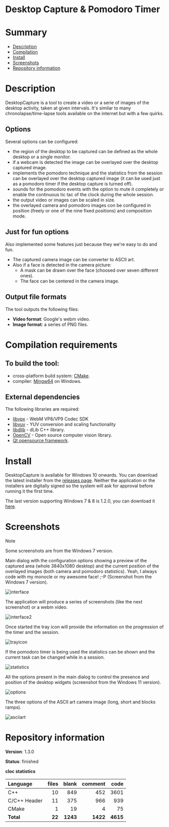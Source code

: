 Desktop Capture & Pomodoro Timer
================================

# Summary
- [Description](#description)
- [Compilation](#compilation-requirements)
- [Install](#install)
- [Screenshots](#screenshots)
- [Repository information](#repository-information)

# Description
DesktopCapture is a tool to create a video or a serie of images of the desktop activity, taken at given intervals. It's similar to many chronolapse/time-lapse tools available on the internet but with a few quirks.

## Options
Several options can be configured:
* the region of the desktop to be captured can be defined as the whole desktop or a single monitor.
* if a webcam is detected the image can be overlayed over the desktop captured image.
* implements the pomodoro technique and the statistics from the session can be overlayed over the desktop captured image (it can be used just as a pomodoro timer if the desktop capture is turned off). 
* sounds for the pomodoro events with the option to mute it completely or enable the continuous tic tac of the clock during the whole session. 
* the output video or images can be scaled in size.
* the overlayed camera and pomodoro images con be configured in position (freely or one of the nine fixed positions) and composition mode. 

## Just for fun options
Also implemented some features just because they we're easy to do and fun.
* The captured camera image can be converter to ASCII art.
* Also if a face is detected in the camera picture:
  - A mask can be drawn over the face (choosed over seven different ones).
  - The face can be centered in the camera image. 

## Output file formats
The tool outputs the following files:
* **Video format**: Google's webm video.
* **Image format**: a series of PNG files. 

# Compilation requirements
## To build the tool:
* cross-platform build system: [CMake](http://www.cmake.org/cmake/resources/software.html).
* compiler: [Mingw64](http://sourceforge.net/projects/mingw-w64/) on Windows.

## External dependencies
The following libraries are required:
* [libvpx](https://chromium.googlesource.com/webm/libvpx) - WebM VP8/VP9 Codec SDK
* [libyuv](https://code.google.com/p/libyuv/) - YUV conversion and scaling functionality
* [libdlib](http://dlib.net) - dLib C++ library.
* [OpenCV](http://opencv.org) - Open source computer vision library.
* [Qt opensource framework](http://www.qt.io/).

# Install

DesktopCapture is available for Windows 10 onwards. You can download the latest installer from the [releases page](https://github.com/FelixdelasPozas/pomodorotimelapse/releases). Neither the application or the installers are digitally signed so the system will ask for approval before running it the first time.

The last version supporting Windows 7 & 8 is 1.2.0, you can download it [here](https://github.com/FelixdelasPozas/pomodorotimelapse/releases/tag/1.2.0).

# Screenshots

> [!NOTE] 
> Some screenshots are from the Windows 7 version. 

Main dialog with the configuration options showing a preview of the captured area (whole 3840x1080 desktop) and the current position of the overlayed images (both camera and pomodoro statistics). Yeah, I always code with my monocle or my awesome face! ;-P (Screenshot from the Windows 7 version).

![interface](https://cloud.githubusercontent.com/assets/12167134/8397664/aa0231c2-1dd3-11e5-94dc-4c00ae932324.jpg)

The application will produce a series of screenshots (like the next screenshot) or a webm vídeo.

![interface2](https://github.com/user-attachments/assets/ac6014ed-e977-4f51-800d-2456d40fb01c)

Once started the tray icon will provide the information on the progression of the timer and the session.

![trayicon](https://cloud.githubusercontent.com/assets/12167134/8397666/aa0c1fde-1dd3-11e5-922b-2107d16183b3.jpg)

If the pomodoro timer is being used the statistics can be shown and the current task can be changed while in a session. 

![statistics](https://cloud.githubusercontent.com/assets/12167134/8397665/aa08269a-1dd3-11e5-864e-ee362e6f52a0.jpg)

All the options present in the main dialog to control the presence and position of the desktop widgets (screenshot from the Windows 11 version). 

![options](https://github.com/user-attachments/assets/c26a8fa9-6c5d-4025-a1e9-75a7d3b12487)

The three options of the ASCII art camera image (long, short and blocks ramps).

![asciiart](https://github.com/user-attachments/assets/8246580c-2c05-4cee-b91c-e980b143703c)

# Repository information

**Version**: 1.3.0

**Status**: finished

**cloc statistics**

| Language                     |files          |blank        |comment      |code  |
|:-----------------------------|--------------:|------------:|------------:|-----:|
| C++                          |   10          |  849        |   452       | 3601 |
| C/C++ Header                 |   11          |  375        |   966       | 939  |
| CMake                        |    1          |   19        |     4       |  75  |
| **Total**                    | **22**        | **1243**    | **1422**    | **4615** |

